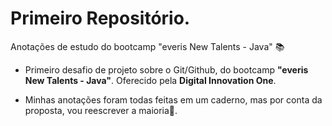 # Primeiro Repositório. 
Anotações de estudo do bootcamp "everis New Talents - Java" :books:
 - Primeiro desafio de projeto sobre o Git/Github, do bootcamp  **"everis New Talents - Java"**. Oferecido pela **Digital Innovation One**.

 - Minhas anotações foram todas feitas em um caderno, mas por conta da proposta, vou reescrever a maioria:slightly_frowning_face:.

   
